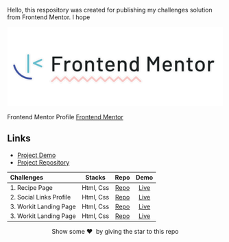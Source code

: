 Hello, this respository was created for publishing my challenges solution from Frontend Mentor. I hope 

<p align="center">  
<img src="images/frontend-mentor-logo.png"/>  
</p>

Frontend Mentor Profile [Frontend Mentor](https://www.frontendmentor.io/profile/KKajet)

## Links

- [Project Demo](https://frontend-mentor-kajet.netlify.app/)
- [Project Repository](https://github.com/KKajet/frontend-mentor)


| Challenges              |  Stacks   |                                           Repo                                           |                                  Demo                                  |
| :---------------------- | :-------: | :--------------------------------------------------------------------------------------: | :--------------------------------------------------------------------: |
| 1. Recipe Page          | Html, Css |        [Repo](https://github.com/KKajet/frontend-mentor/tree/main/fm-recipe-page)        |  [Live](https://frontend-mentor-kajet.netlify.app/fm-recipe-page/index.html)  |
| 2. Social Links Profile | Html, Css | [Repo](https://github.com/KKajet/frontend-mentor/tree/main/fm-social-links-profile-main) | [Live](https://frontend-mentor-kajet.netlify.app/fm-social-links-profile-main/index.html) |
| 3. Workit Landing Page | Html, Css | [Repo](https://github.com/KKajet/frontend-mentor/tree/main/fm-workit-landing-page) | [Live](https://frontend-mentor-kajet.netlify.app/fm-workit-landing-page/index.html) |
| 3. Workit Landing Page | Html, Css | [Repo](https://github.com/KKajet/frontend-mentor/tree/main/fm-qr-code-component) | [Live](https://frontend-mentor-kajet.netlify.app/fm-qr-code-component/index.html) |

<p align = "center">Show some ❤️&nbsp; by giving the star to this repo</p>
